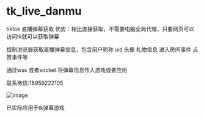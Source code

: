 # tk_live_danmu
tiktok 直播弹幕获取  优势：相比直接获取，不需要电脑全局代理，只要网页可以访问tk就可以获取弹幕

控制浏览器获取直播弹幕信息，包含用户昵称 uid 头像 礼物信息  进入房间事件 点赞事件等 

通过wss 或者socket 将弹幕信息传入游戏或者应用

联系微信:18959222105


![image](https://github.com/wahahanu00/tk_live_danmu/assets/41536060/7d28cc9d-078d-4bee-bf47-7b72b77c5f04)


已实际应用于tk弹幕游戏

